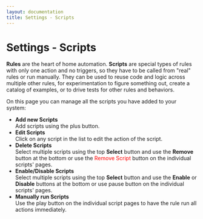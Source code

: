 ```yaml
---
layout: documentation
title: Settings - Scripts
---
```


# Settings - Scripts

<!-- START MAINUI SIDEBAR DOC - DO NOT REMOVE -->
**Rules** are the heart of home automation.
**Scripts** are special types of rules with only one action and no triggers, so they have to be called from "real" rules or run manually.
They can be used to reuse code and logic across multiple other rules, for experimentation to figure something out, create a catalog of examples, or to drive tests for other rules and behaviors.

On this page you can manage all the scripts you have added to your system:

- **Add new Scripts**<br>
  Add scripts using the <!--F7:blue plus_circle_fill --> plus button.
- **Edit Scripts**<br>
  Click on any script in the list to edit the action of the script.
- **Delete Scripts**<br>
  Select multiple scripts using the top **Select** button and use the **Remove** button at the bottom or use the <span style="color: red">Remove Script</span> button on the individual scripts' pages.
- **Enable/Disable Scripts**<br>
  Select multiple scripts using the top **Select** button and use the **Enable** or **Disable** buttons at the bottom or use <!--F7 pause_circle --> pause button on the individual scripts' pages.
- **Manually run Scripts**<br>
  Use the <!--F7:blue play --> play button on the individual script pages to have the rule run all actions immediately.
<!-- END MAINUI SIDEBAR DOC - DO NOT REMOVE -->
